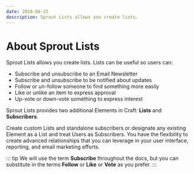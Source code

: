 ```yaml
---
date: 2018-06-25
description: Sprout Lists allows you create lists.
---
```


# About Sprout Lists

Sprout Lists allows you create lists. Lists can be useful so users can:

- Subscribe and unsubscribe to an Email Newsletter
- Subscribe and unsubscribe to be notified about updates
- Follow or un-follow someone to find something more easily
- Like or unlike an item to express approval
- Up-vote or down-vote something to express interest

Sprout Lists provides two additional Elements in Craft: **Lists** and **Subscribers**. 

Create custom Lists and standalone subscribers or designate any existing Element as a List and treat Users as Subscribers. You have the flexibility to create advanced relationships that you can leverage in your user interface, reporting, and email marketing efforts.

::: tip
We will use the term **Subscribe** throughout the docs, but you can substitute in the terms **Follow** or **Like** or **Vote** as you prefer.
:::
